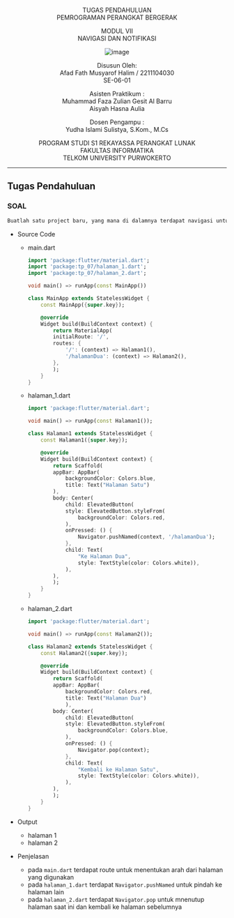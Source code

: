 <div align="center">

TUGAS PENDAHULUAN
<br>
PEMROGRAMAN PERANGKAT BERGERAK

MODUL VII
<br>
NAVIGASI DAN NOTIFIKASI

![image](https://lac.telkomuniversity.ac.id/wp-content/uploads/2021/01/cropped-1200px-Telkom_University_Logo.svg-270x270.png)

Disusun Oleh:
<br>
Afad Fath Musyarof Halim / 2211104030
<br>
SE-06-01

Asisten Praktikum :
<br>
Muhammad Faza Zulian Gesit Al Barru
<br>
Aisyah Hasna Aulia

Dosen Pengampu :
<br>
Yudha Islami Sulistya, S.Kom., M.Cs

PROGRAM STUDI S1 REKAYASSA PERANGKAT LUNAK
<br>
FAKULTAS INFORMATIKA 
<br>
TELKOM UNIVERSITY PURWOKERTO

</div>

---

## Tugas Pendahuluan

### SOAL

``` txt
Buatlah satu project baru, yang mana di dalamnya terdapat navigasi untuk pindah dari satu halaman ke halaman lainnya 
```

- Source Code
  - main.dart
  
    ``` dart
    import 'package:flutter/material.dart';
    import 'package:tp_07/halaman_1.dart';
    import 'package:tp_07/halaman_2.dart';

    void main() => runApp(const MainApp())

    class MainApp extends StatelessWidget {
        const MainApp({super.key});

        @override
        Widget build(BuildContext context) {
            return MaterialApp(
            initialRoute: '/',
            routes: {
                '/': (context) => Halaman1(),
                '/halamanDua': (context) => Halaman2(),
            },
            );
        }
    }
    ```

  - halaman_1.dart

    ``` dart
    import 'package:flutter/material.dart';

    void main() => runApp(const Halaman1());

    class Halaman1 extends StatelessWidget {
        const Halaman1({super.key});

        @override
        Widget build(BuildContext context) {
            return Scaffold(
            appBar: AppBar(
                backgroundColor: Colors.blue,
                title: Text("Halaman Satu")
            ),
            body: Center(
                child: ElevatedButton(
                style: ElevatedButton.styleFrom(
                    backgroundColor: Colors.red,
                ),
                onPressed: () {
                    Navigator.pushNamed(context, '/halamanDua');
                },
                child: Text(
                    "Ke Halaman Dua", 
                    style: TextStyle(color: Colors.white)),
                ),
            ),
            );
        }
    }
    ```

  - halaman_2.dart

    ``` dart
    import 'package:flutter/material.dart';

    void main() => runApp(const Halaman2());

    class Halaman2 extends StatelessWidget {
        const Halaman2({super.key});

        @override
        Widget build(BuildContext context) {
            return Scaffold(
            appBar: AppBar(
                backgroundColor: Colors.red,
                title: Text("Halaman Dua")
                ),
            body: Center(
                child: ElevatedButton(
                style: ElevatedButton.styleFrom(
                    backgroundColor: Colors.blue,
                ),
                onPressed: () {
                    Navigator.pop(context);
                },
                child: Text(
                    "Kembali ke Halaman Satu", 
                    style: TextStyle(color: Colors.white)),
                ),
            ),
            );
        }
    }
    ```

- Output
  - halaman 1 <br> 
  - halaman 2 <br>
- Penjelasan
  - pada `main.dart` terdapat route untuk menentukan arah dari halaman yang digunakan
  - pada `halaman_1.dart` terdapat `Navigator.pushNamed` untuk pindah ke halaman lain
  - pada `halaman_2.dart` terdapat `Navigator.pop` untuk mnenutup halaman saat ini dan kembali ke halaman sebelumnya
